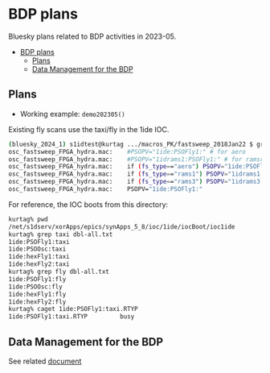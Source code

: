 # BDP plans

Bluesky plans related to BDP activities in 2023-05.

- [BDP plans](#bdp-plans)
  - [Plans](#plans)
  - [Data Management for the BDP](#data-management-for-the-bdp)


## Plans

- Working example: `demo202305()`

Existing fly scans use the taxi/fly in the 1ide IOC.

```bash
(bluesky_2024_1) s1idtest@kurtag .../macros_PK/fastsweep_2018Jan22 $ grep PSOPV * | grep 1id
osc_fastsweep_FPGA_hydra.mac:    #PSOPV="1ide:PSOFly1:" # for aero
osc_fastsweep_FPGA_hydra.mac:    #PSOPV="1idrams1:PSOFly1:" # for ramsrot RAMS1
osc_fastsweep_FPGA_hydra.mac:    if (fs_type=="aero") PSOPV="1ide:PSOFly1:"  # For aero, Ensemble
osc_fastsweep_FPGA_hydra.mac:    if (fs_type=="rams1") PSOPV="1idrams1:PSOFly1:" # For ramsrot, RAMS1 with AeroTech dual loop
osc_fastsweep_FPGA_hydra.mac:    if (fs_type=="rams3") PSOPV="1idrams3:PSOFly1:" # For ramsrot, RAMS3 with A32000 single loop
osc_fastsweep_FPGA_hydra.mac:    PSOPV="1ide:PSOFly1:"
```

For reference, the IOC boots from this directory:

```bash
kurtag% pwd
/net/s1dserv/xorApps/epics/synApps_5_8/ioc/1ide/iocBoot/ioc1ide
kurtag% grep taxi dbl-all.txt 
1ide:PSOFly1:taxi
1ide:PSOOsc:taxi
1ide:hexFly1:taxi
1ide:hexFly2:taxi
kurtag% grep fly dbl-all.txt
1ide:PSOFly1:fly
1ide:PSOOsc:fly
1ide:hexFly1:fly
1ide:hexFly2:fly
kurtag% caget 1ide:PSOFly1:taxi.RTYP
1ide:PSOFly1:taxi.RTYP         busy
```

## Data Management for the BDP

See related [document](./README-DM.md)

